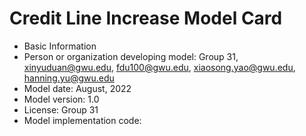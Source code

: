 # Credit Line Increase Model Card

- Basic Information
- Person or organization developing model: Group 31, xinyuduan@gwu.edu, fdu100@gwu.edu, xiaosong.yao@gwu.edu, hanning.yu@gwu.edu
- Model date: August, 2022
- Model version: 1.0
- License: Group 31
- Model implementation code: 
